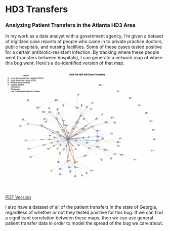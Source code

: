 HD3 Transfers
================

### Analyzing Patient Transfers in the Atlanta HD3 Area

In my work as a data analyst with a government agency, I'm given a dataset of digitized case reports of people who came in to private practice doctors, public hospitals, and nursing facilities. Some of these cases tested positive for a certain antibiotic-resistant infection. By tracking where these people went (transfers between hospitals), I can generate a network map of where this bug went. Here's a de-identified version of that map.

![Antibiotic-Resistant Transfers](Visuals/ARI%20Network.gif) [PDF Version](Visuals/ARI%20Network.pdf)

I also have a dataset of all of the patient transfers in the state of Georgia, regardless of whether or not they tested positive for this bug. If we can find a significant correlation between these maps, then we can use general patient transfer data in order to model the spread of the bug we care about.
